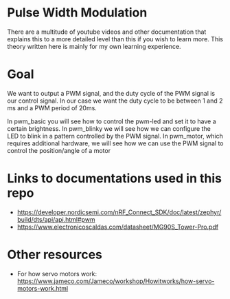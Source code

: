 # Pulse Width Modulation
There are a multitude of youtube videos and other documentation that explains this to a more detailed level than this if you wish to learn more. This theory written here is mainly for my own learning experience.

# Goal
We want to output a PWM signal, and the duty cycle of the PWM signal is our control signal. In our
case we want the duty cycle to be between 1 and 2 ms and a PWM period of 20ms.

In pwm_basic you will see how to control the pwm-led and set it to have a certain brightness. In pwm_blinky we will see how we can configure the LED to blink in a pattern controlled by the PWM signal. In pwm_motor, which requires additional hardware, we will see how we can use the PWM signal to control the position/angle of a motor

# Links to documentations used in this repo
* https://developer.nordicsemi.com/nRF_Connect_SDK/doc/latest/zephyr/build/dts/api/api.html#pwm
* https://www.electronicoscaldas.com/datasheet/MG90S_Tower-Pro.pdf

# Other resources
* For how servo motors work: https://www.jameco.com/Jameco/workshop/Howitworks/how-servo-motors-work.html 

